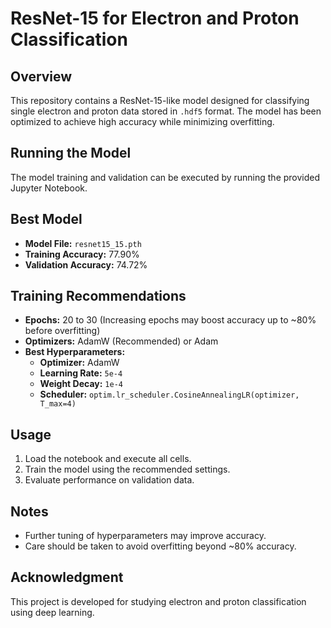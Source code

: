 # ResNet-15 for Electron and Proton Classification

## Overview
This repository contains a ResNet-15-like model designed for classifying single electron and proton data stored in `.hdf5` format. The model has been optimized to achieve high accuracy while minimizing overfitting.

## Running the Model
The model training and validation can be executed by running the provided Jupyter Notebook.

## Best Model
- **Model File:** `resnet15_15.pth`
- **Training Accuracy:** 77.90%
- **Validation Accuracy:** 74.72%

## Training Recommendations
- **Epochs:** 20 to 30 (Increasing epochs may boost accuracy up to ~80% before overfitting)
- **Optimizers:** AdamW (Recommended) or Adam
- **Best Hyperparameters:**
  - **Optimizer:** AdamW
  - **Learning Rate:** `5e-4`
  - **Weight Decay:** `1e-4`
  - **Scheduler:** `optim.lr_scheduler.CosineAnnealingLR(optimizer, T_max=4)`

## Usage
1. Load the notebook and execute all cells.
2. Train the model using the recommended settings.
3. Evaluate performance on validation data.

## Notes
- Further tuning of hyperparameters may improve accuracy.
- Care should be taken to avoid overfitting beyond ~80% accuracy.

## Acknowledgment
This project is developed for studying electron and proton classification using deep learning.